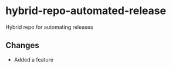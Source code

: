 # hybrid-repo-automated-release

Hybrid repo for automating releases

## Changes

- Added a feature
